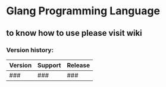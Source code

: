 # Glang Programming Language
## to know how to use please visit wiki
### Version history:
| Version | Support | Release |
| --- | --- | ---|
| ### | ### | ### |